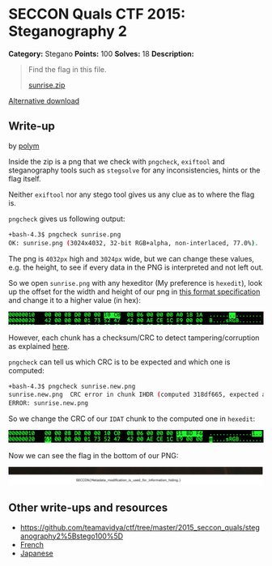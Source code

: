 # SECCON Quals CTF 2015: Steganography 2

**Category:** Stegano
**Points:** 100
**Solves:** 18
**Description:**

> Find the flag in this file.
> 
> [sunrise.zip](https://github.com/SECCON/SECCON2015_online_CTF/blob/master/Stegano/100_Steganography%202/sunrise.zip)

[Alternative download](https://mega.nz/#!KEtT2DDB)


## Write-up

by [polym](https://github.com/abpolym)

Inside the zip is a png that we check with `pngcheck`, `exiftool` and steganography tools such as `stegsolve` for any inconsistencies, hints or the flag itself.

Neither `exiftool` nor any stego tool gives us any clue as to where the flag is.

`pngcheck` gives us following output:

```bash
+bash-4.3$ pngcheck sunrise.png 
OK: sunrise.png (3024x4032, 32-bit RGB+alpha, non-interlaced, 77.0%).
```

The png is `4032px` high and `3024px` wide, but we can change these values, e.g. the height, to see if every data in the PNG is interpreted and not left out.

So we open `sunrise.png` with any hexeditor (My preference is `hexedit`), look up the offset for the width and height of our png in [this format specification](http://www.w3.org/TR/PNG/#11IHDR) and change it to a higher value (in hex):

![](./hexedit-1.png)

However, each chunk has a checksum/CRC to detect tampering/corruption as explained [here](http://www.w3.org/TR/PNG/#5Chunk-layout).

`pngcheck` can tell us which CRC is to be expected and which one is computed:

```bash
+bash-4.3$ pngcheck sunrise.new.png 
sunrise.new.png  CRC error in chunk IHDR (computed 318df665, expected a01b1a42)
ERROR: sunrise.new.png
```

So we change the CRC of our `IDAT` chunk to the computed one in `hexedit`:

![](./hexedit-2.png)

Now we can see the flag in the bottom of our PNG:

![](./bottom.png)

## Other write-ups and resources

* <https://github.com/teamavidya/ctf/tree/master/2015_seccon_quals/steganography2%5Bstego100%5D>
* [French](http://khack40.info/seccon-ctf-2015-steganography-2/)
* [Japanese](http://iwasi.hatenablog.jp/entry/2015/12/06/190557)
